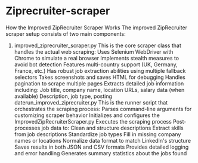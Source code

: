 ﻿# Ziprecruiter-scraper
How the Improved ZipRecruiter Scraper Works
The improved ZipRecruiter scraper setup consists of two main components:
1. improved_ziprecruiter_scraper.py
This is the core scraper class that handles the actual web scraping:
Uses Selenium WebDriver with Chrome to simulate a real browser
Implements stealth measures to avoid bot detection
Features multi-country support (UK, Germany, France, etc.)
Has robust job extraction abilities using multiple fallback selectors
Takes screenshots and saves HTML for debugging
Handles pagination to scrape multiple pages
Extracts detailed job information including:
Job title, company name, location
URLs, salary data (when available)
Description, job type, posting daterun_improved_ziprecruiter.py
This is the runner script that orchestrates the scraping process:
Parses command-line arguments for customizing scraper behavior
Initializes and configures the ImprovedZipRecruiterScraper.py
Executes the scraping process
Post-processes job data to:
Clean and structure descriptions
Extract skills from job descriptions
Standardize job types
Fill in missing company names or locations
Normalize data format to match LinkedIn's structure
Saves results in both JSON and CSV formats
Provides detailed logging and error handling
Generates summary statistics about the jobs found

